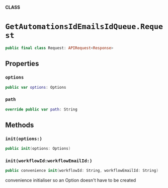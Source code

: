 **CLASS**

# `GetAutomationsIdEmailsIdQueue.Request`

```swift
public final class Request: APIRequest<Response>
```

## Properties
### `options`

```swift
public var options: Options
```

### `path`

```swift
override public var path: String
```

## Methods
### `init(options:)`

```swift
public init(options: Options)
```

### `init(workflowId:workflowEmailId:)`

```swift
public convenience init(workflowId: String, workflowEmailId: String)
```

convenience initialiser so an Option doesn't have to be created
